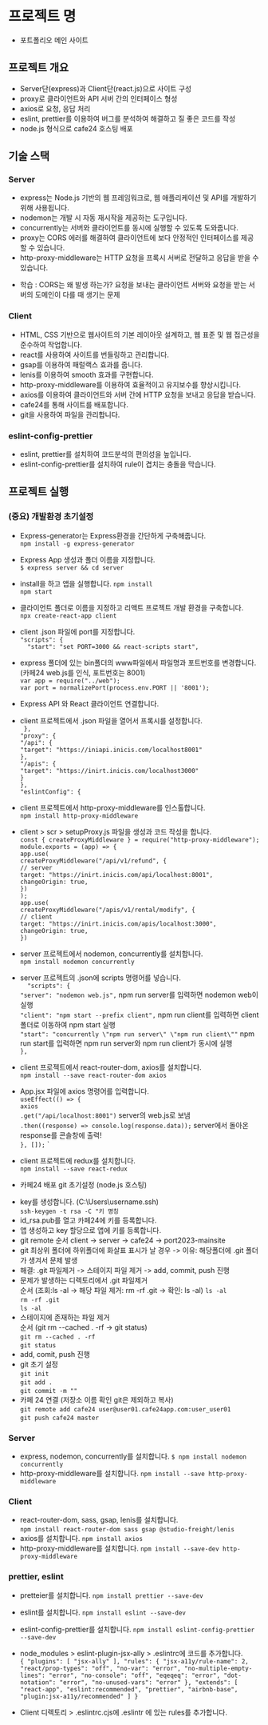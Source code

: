 # 프로젝트 명

- 포트폴리오 메인 사이트

## 프로젝트 개요

- Server단(express)과 Client단(react.js)으로 사이트 구성
- proxy로 클라이언트와 API 서버 간의 인터페이스 형성
- axios로 요청, 응답 처리
- eslint, prettier를 이용하여 버그를 분석하여 해결하고 질 좋은 코드를 작성
- node.js 형식으로 cafe24 호스팅 배포

## 기술 스택

### Server

- express는 Node.js 기반의 웹 프레임워크로, 웹 애플리케이션 및 API를 개발하기 위해 사용됩니다.
- nodemon는 개발 시 자동 재시작을 제공하는 도구입니다.
- concurrently는 서버와 클라이언트를 동시에 실행할 수 있도록 도와줍니다.
- proxy는 CORS 에러를 해결하여 클라이언트에 보다 안정적인 인터페이스를 제공할 수 있습니다.
- http-proxy-middleware는 HTTP 요청을 프록시 서버로 전달하고 응답을 받을 수 있습니다.

* 학습 : CORS는 왜 발생 하는가? 요청을 보내는 클라이언트 서버와 요청을 받는 서버의 도메인이 다를 때 생기는 문제

### Client

- HTML, CSS 기반으로 웹사이트의 기본 레이아웃 설계하고, 웹 표준 및 웹 접근성을 준수하여 작업합니다.
- react를 사용하여 사이트를 번들링하고 관리합니다.
- gsap를 이용하여 패럴랙스 효과를 줍니다.
- lenis를 이용하여 smooth 효과를 구현합니다.
- http-proxy-middleware를 이용하여 효율적이고 유지보수를 향상시킵니다.
- axios를 이용하여 클라이언트와 서버 간에 HTTP 요청을 보내고 응답을 받습니다.
- cafe24를 통해 사이트를 배포합니다.
- git을 사용하여 파일을 관리합니다.

### eslint-config-prettier

- eslint, prettier를 설치하여 코드분석의 편의성을 높입니다.
- eslint-config-prettier를 설치하여 rule이 겹치는 충돌을 막습니다.

## 프로젝트 실행

### (중요) 개발환경 초기설정

- Express-generator는 Express환경을 간단하게 구축해줍니다.  
  `npm install -g express-generator`
- Express App 생성과 폴더 이름을 지정합니다.  
  `$ express server && cd server`
- install을 하고 앱을 실행합니다.
  `npm install`  
  `npm start`
- 클라이언트 폴더로 이름을 지정하고 리액트 프로젝트 개발 환경을 구축합니다.  
  `npx create-react-app client`
- client .json 파일에 port를 지정합니다.  
  `"scripts": {`  
  `  "start": "set PORT=3000 && react-scripts start",`
- express 폴더에 있는 bin폴더의 www파일에서 파일명과 포트번호를 변경합니다. (카페24 web.js를 인식, 포트번호는 8001)  
  `var app = require("../web");`  
  `var port = normalizePort(process.env.PORT || '8001');`
- Express API 와 React 클라이언트 연결합니다.
- client 프로젝트에서 .json 파일을 열어서 프록시를 설정합니다.  
  ` },`  
   `"proxy": {`  
   `"/api": {`  
   `"target": "https://iniapi.inicis.com/localhost8001"`  
   `},`  
   `"/apis": {`  
  `"target": "https://inirt.inicis.com/localhost3000"`  
  `}`  
  `},`  
  `"eslintConfig": {`
- client 프로젝트에서 http-proxy-middleware를 인스톨합니다.  
  `npm install http-proxy-middleware`
- client > scr > setupProxy.js 파일을 생성과 코드 작성을 합니다.  
  `const { createProxyMiddleware } = require("http-proxy-middleware");`  
  `module.exports = (app) => {`  
  `app.use(`  
  `createProxyMiddleware("/api/v1/refund", {`  
  `// server`  
  `target: "https://inirt.inicis.com/api/localhost:8001",`  
  `changeOrigin: true,`  
  `})`  
  `);`  
  `app.use(`  
  `createProxyMiddleware("/apis/v1/rental/modify", {`  
  `// client`  
  `target: "https://inirt.inicis.com/apis/localhost:3000",`
  `changeOrigin: true,`  
  `})`
- server 프로젝트에서 nodemon, concurrently를 설치합니다.  
  `npm install nodemon concurrently`
- server 프로젝트의 .json에 scripts 명령어를 넣습니다.  
   `  "scripts": {`  
   `"server": "nodemon web.js",` npm run server를 입력하면 nodemon web이 실행  
   `"client": "npm start --prefix client",` npm run client를 입력하면 client폴더로 이동하여 npm start 실행  
   `"start": "concurrently \"npm run server\" \"npm run client\""` npm run start를 입력하면 npm run server와 npm run client가 동시에 실행  
  `},`
- client 프로젝트에서 react-router-dom, axios를 설치합니다.  
  `npm install --save react-router-dom axios`
- App.jsx 파일에 axios 명령어를 입력합니다.  
   `useEffect(() => {`  
   `axios`  
   `.get("/api/localhost:8001")` server의 web.js로 보냄  
   `.then((response) => console.log(response.data));` server에서 돌아온 response를 콘솔창에 출력!  
   `}, []);`
  `
- client 프로젝트에 redux를 설치합니다.  
  `npm install --save react-redux`

- 카페24 배포 git 초기설정 (node.js 호스팅)

* key를 생성합니다. (C:\Users\username\.ssh)  
  `ssh-keygen -t rsa -C "키 명칭`
* id_rsa.pub를 열고 카페24에 키를 등록합니다.
* 앱 생성하고 key 할당으로 앱에 키를 등록합니다.
* git remote 순서 client -> server -> cafe24 -> port2023-mainsite
* git 최상위 폴더에 하위폴더에 화살표 표시가 날 경우 -> 이유: 해당폴더에 .git 폴더가 생겨서 문제 발생
* 해결: .git 파일제거 -> 스테이지 파일 제거 -> add, commit, push 진행
* 문제가 발생하는 디렉토리에서 .git 파일제거  
  순서 (조회:ls -al -> 해당 파일 제거: rm -rf .git -> 확인: ls -al)
  `ls -al`  
   `rm -rf .git`  
   `ls -al`
* 스테이지에 존재하는 파일 제거  
  순서 (git rm --cached . -rf -> git status)  
  `git rm --cached . -rf`  
  `git status`
* add, comit, push 진행
* git 초기 설정  
  `git init`  
  `git add .`  
  `git commit -m ""`
* 카페 24 연결 (저장소 이름 확인 git은 제외하고 복사)  
  `git remote add cafe24 user@user01.cafe24app.com:user_user01`  
  `git push cafe24 master`

### Server

- express, nodemon, concurrently를 설치합니다.
  `$ npm install nodemon concurrently`
- http-proxy-middleware를 설치합니다.
  `npm install --save http-proxy-middleware `

### Client

- react-router-dom, sass, gsap, lenis를 설치합니다.  
  `npm install react-router-dom sass gsap @studio-freight/lenis`
- axios를 설치합니다.
  `npm install axios`
- http-proxy-middleware를 설치합니다.
  `npm install --save-dev http-proxy-middleware`

### prettier, eslint

- pretteier를 설치합니다.
  `npm install prettier --save-dev`
- eslint를 설치합니다.
  `npm install eslint --save-dev`
- eslint-config-prettier를 설치합니다.
  `npm install eslint-config-prettier --save-dev`
- node_modules > eslint-plugin-jsx-ally > .eslintrc에 코드를 추가합니다.  
   `{
  "plugins": [
  "jsx-ally"
],
"rules": {
  "jsx-a11y/rule-name": 2,
  "react/prop-types": "off",
  "no-var": "error",
  "no-multiple-empty-lines": "error",
  "no-console": "off",
  "eqeqeq": "error",
  "dot-notation": "error",
  "no-unused-vars": "error"
},
"extends": [
  "react-app",
  "eslint:recommended",
  "prettier",
  "airbnb-base",
  "plugin:jsx-a11y/recommended"
]
}`

- Client 디렉토리 > .eslintrc.cjs에 .eslintr 에 있는 rules를 추가합니다.
